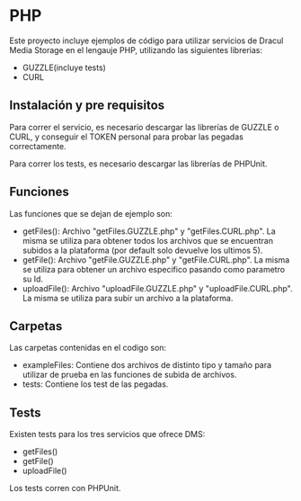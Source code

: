 # PHP

Este proyecto incluye ejemplos de código para utilizar servicios de Dracul Media Storage en el lengauje PHP, utilizando las siguientes librerias:
- GUZZLE(incluye tests)
- CURL

## Instalación y pre requisitos

Para correr el servicio, es necesario descargar las librerías de GUZZLE o CURL, y conseguir el TOKEN personal para probar las pegadas correctamente.

Para correr los tests, es necesario descargar las librerías de PHPUnit.

## Funciones

Las funciones que se dejan de ejemplo son:
- getFiles(): Archivo "getFiles.GUZZLE.php" y "getFiles.CURL.php". La misma se utiliza para obtener todos los archivos que se encuentran subidos a la plataforma (por default solo devuelve los ultimos 5).
- getFile(): Archivo "getFile.GUZZLE.php" y "getFile.CURL.php". La misma se utiliza para obtener un archivo especifico pasando como parametro su Id.
- uploadFile(): Archivo "uploadFile.GUZZLE.php" y "uploadFile.CURL.php". La misma se utiliza para subir un archivo a la plataforma.

## Carpetas

Las carpetas contenidas en el codigo son:
- exampleFiles: Contiene dos archivos de distinto tipo y tamaño para utilizar de prueba en las funciones de subida de archivos.
- tests: Contiene los test de las pegadas.

## Tests

Existen tests para los tres servicios que ofrece DMS:
- getFiles()
- getFile()
- uploadFile()

Los tests corren con PHPUnit.
